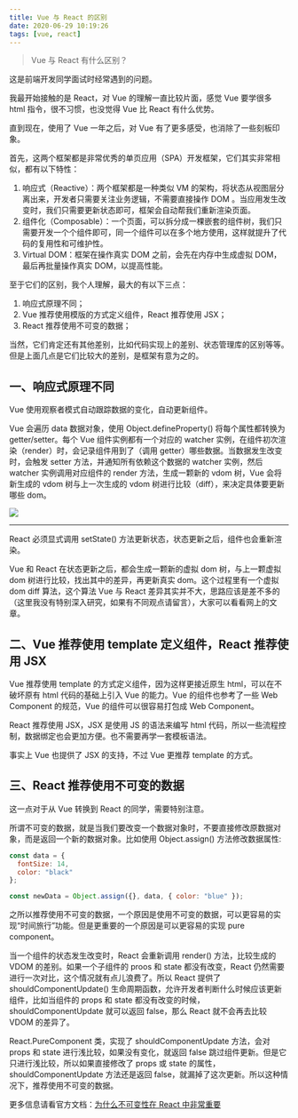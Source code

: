 ```yaml
---
title: Vue 与 React 的区别
date: 2020-06-29 10:19:26
tags: [vue, react]
---
```


> Vue 与 React 有什么区别？

这是前端开发同学面试时经常遇到的问题。

我最开始接触的是 React，对 Vue 的理解一直比较片面，感觉 Vue 要学很多 html 指令，很不习惯，也没觉得 Vue 比 React 有什么优势。

直到现在，使用了 Vue 一年之后，对 Vue 有了更多感受，也消除了一些刻板印象。

首先，这两个框架都是非常优秀的单页应用（SPA）开发框架，它们其实非常相似，都有以下特性：

1. 响应式（Reactive）：两个框架都是一种类似 VM 的架构，将状态从视图层分离出来，开发者只需要关注业务逻辑，不需要直接操作 DOM 。当应用发生改变时，我们只需要更新状态即可，框架会自动帮我们重新渲染页面。
2. 组件化（Composable）：一个页面，可以拆分成一棵嵌套的组件树，我们只需要开发一个个组件即可，同一个组件可以在多个地方使用，这样就提升了代码的复用性和可维护性。
3. Virtual DOM：框架在操作真实 DOM 之前，会先在内存中生成虚拟 DOM，最后再批量操作真实 DOM，以提高性能。

至于它们的区别，我个人理解，最大的有以下三点：
1. 响应式原理不同；
2. Vue 推荐使用模版的方式定义组件，React 推荐使用 JSX；
3. React 推荐使用不可变的数据；

当然，它们肯定还有其他差别，比如代码实现上的差别、状态管理库的区别等等。但是上面几点是它们比较大的差别，是框架有意为之的。

## 一、响应式原理不同

Vue 使用观察者模式自动跟踪数据的变化，自动更新组件。

Vue 会遍历 data 数据对象，使用 Object.defineProperty() 将每个属性都转换为 getter/setter。每个 Vue 组件实例都有一个对应的  watcher  实例，在组件初次渲染（render）时，会记录组件用到了（调用 getter）哪些数据。当数据发生改变时，会触发 setter 方法，并通知所有依赖这个数据的 watcher 实例，然后 watcher 实例调用对应组件的 render 方法，生成一颗新的 vdom 树，Vue 会将新生成的 vdom 树与上一次生成的 vdom 树进行比较（diff），来决定具体要更新哪些 dom。

![](https://p3-juejin.byteimg.com/tos-cn-i-k3u1fbpfcp/6af41181deba4e40b4dcd1667cce42fd~tplv-k3u1fbpfcp-zoom-1.image)

---

React 必须显式调用 setState() 方法更新状态，状态更新之后，组件也会重新渲染。

Vue 和 React 在状态更新之后，都会生成一颗新的虚拟 dom 树，与上一颗虚拟 dom 树进行比较，找出其中的差异，再更新真实 dom。这个过程里有一个虚拟 dom diff 算法，这个算法 Vue 与 React 差异其实并不大，思路应该是差不多的（这里我没有特别深入研究，如果有不同观点请留言），大家可以看看网上的文章。

## 二、Vue 推荐使用 template 定义组件，React 推荐使用 JSX

Vue 推荐使用 template 的方式定义组件，因为这样更接近原生 html，可以在不破坏原有 html 代码的基础上引入 Vue 的能力。Vue 的组件也参考了一些 Web Component 的规范，Vue 的组件可以很容易打包成 Web Component。

React 推荐使用 JSX，JSX 是使用 JS 的语法来编写 html 代码，所以一些流程控制，数据绑定也会更加方便。也不需要再学一套模板语法。

事实上 Vue 也提供了 JSX 的支持，不过 Vue 更推荐 template 的方式。

## 三、React 推荐使用不可变的数据

这一点对于从 Vue 转换到 React 的同学，需要特别注意。

所谓不可变的数据，就是当我们要改变一个数据对象时，不要直接修改原数据对象，而是返回一个新的数据对象。比如使用 Object.assign() 方法修改数据属性:

```javascript
const data = {
  fontSize: 14,
  color: "black"
};

const newData = Object.assign({}, data, { color: "blue" });
```

之所以推荐使用不可变的数据，一个原因是使用不可变的数据，可以更容易的实现“时间旅行”功能。但是更重要的一个原因是可以更容易的实现 pure component。

当一个组件的状态发生改变时，React 会重新调用 render() 方法，比较生成的 VDOM 的差别。如果一个子组件的 proos 和 state 都没有改变，React 仍然需要进行一次对比，这个情况就有点儿浪费了。所以 React 提供了 shouldComponentUpdate() 生命周期函数，允许开发者判断什么时候应该更新组件，比如当组件的 props 和 state 都没有改变的时候，shouldComponentUpdate 就可以返回 false，那么 React 就不会再去比较 VDOM 的差异了。

React.PureComponent 类，实现了 shouldComponentUpdate 方法，会对 props 和 state 进行浅比较，如果没有变化，就返回 false 跳过组件更新。但是它只进行浅比较，所以如果直接修改了 props 或 state 的属性，shouldComponentUpdate 方法还是返回 false，就漏掉了这次更新。所以这种情况下，推荐使用不可变的数据。

更多信息请看官方文档：[为什么不可变性在 React 中非常重要](https://zh-hans.reactjs.org/tutorial/tutorial.html#why-immutability-is-important)

